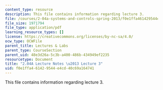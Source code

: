 ```yaml
---
content_type: resource
description: This file contains information regarding lecture 3.
file: /courses/2-04a-systems-and-controls-spring-2013/f0e1ffa461429544e4cd40c69a164741_MIT2_04AS13_Lecture3.pdf
file_size: 1971794
file_type: application/pdf
learning_resource_types: []
license: https://creativecommons.org/licenses/by-nc-sa/4.0/
ocw_type: OCWFile
parent_title: Lectures & Labs
parent_type: CourseSection
parent_uid: 48e3d26a-5c3b-a400-486b-434949ef2235
resourcetype: Document
title: "2.04A Lecture Notes \u2013 Lecture 3"
uid: f0e1ffa4-6142-9544-e4cd-40c69a164741
---
```

This file contains information regarding lecture 3.